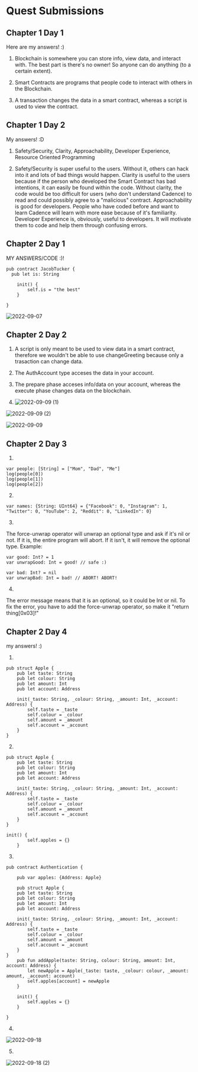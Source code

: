 # Quest Submissions

## Chapter 1 Day 1 

Here are my answers! :)

1. Blockchain is somewhere you can store info, view data, and interact with. The best part is there's no owner! So anyone can do anything (to a certain extent).

2. Smart Contracts are programs that people code to interact with others in the Blockchain. 

3. A transaction changes the data in a smart contract, whereas a script is used to view the contract.

## Chapter 1 Day 2 

My answers! :D

1. Safety/Security, Clarity, Approachability, Developer Experience, Resource Oriented Programming

2. Safety/Security is super useful to the users. Without it, others can hack into it and lots of bad things would happen.
   Clarity is useful to the users because if the person who developed the Smart Contract has bad intentions, it can easily be found within the code. Without clarity, the    code would be too difficult for users (who don't understand Cadence) to read and could possibly agree to a "malicious" contract.
   Approachability is good for developers. People who have coded before and want to learn Cadence will learn with more ease because of it's familiarity.
   Developer Experience is, obviously, useful to developers. It will motivate them to code and help them through confusing errors. 

## Chapter 2 Day 1

MY ANSWERS/CODE :)!

```cadence
pub contract JacobTucker {
  pub let is: String

    init() {
        self.is = "the best"
    }

}
```
![2022-09-07](https://user-images.githubusercontent.com/70292894/188973876-a96dcce8-b4e2-43b1-99fb-d47489bcaa5c.png)

## Chapter 2 Day 2

1. A script is only meant to be used to view data in a smart contract, therefore we wouldn't be able to use changeGreeting because only a trasaction can change data.

2. The AuthAccount type acceses the data in your account.

3. The prepare phase acceses info/data on your account, whereas the execute phase changes data on the blockchain. 

4. ![2022-09-09 (1)](https://user-images.githubusercontent.com/70292894/189458909-be5e1fe3-63ed-4dc5-9a62-70ea4495cb2b.png)

![2022-09-09 (2)](https://user-images.githubusercontent.com/70292894/189458923-0f50e02e-3a13-478f-803f-e1faf83c9463.png)

![2022-09-09](https://user-images.githubusercontent.com/70292894/189458940-2e05abb8-99a8-4b5b-a081-648d7f96dc1f.png)

## Chapter 2 Day 3
1. 
```cadence
var people: [String] = ["Mom", "Dad", "Me"]
log(people[0]) 
log(people[1]) 
log(people[2])
```

2.
```cadence
var names: {String: UInt64} = {"Facebook": 0, "Instagram": 1, "Twitter": 0, "YouTube": 2, "Reddit": 0, "LinkedIn": 0}
```
3.
The force-unwrap operator will unwrap an optional type and ask if it's nil or not. If it is, the entire program will abort. If it isn't, it will remove the optional type. Example:

```cadence
var good: Int? = 1
var unwrapGood: Int = good! // safe :)

var bad: Int? = nil
var unwrapBad: Int = bad! // ABORT! ABORT!
```
4.
The error message means that it is an optional, so it could be Int or nil. To fix the error, you have to add the force-unwrap operator, so make it "return thing[0x03]!"

## Chapter 2 Day 4 
my answers! :)

1.
```cadence
pub struct Apple {
    pub let taste: String
    pub let colour: String
    pub let amount: Int 
    pub let account: Address

    init(_taste: String, _colour: String, _amount: Int, _account: Address) {
        self.taste = _taste
        self.colour = _colour
        self.amount = _amount
        self.account = _account
    }
}
```

2.
```cadence
pub struct Apple {
    pub let taste: String
    pub let colour: String
    pub let amount: Int 
    pub let account: Address

    init(_taste: String, _colour: String, _amount: Int, _account: Address) {
        self.taste = _taste
        self.colour = _colour
        self.amount = _amount
        self.account = _account
    }
}

init() {
        self.apples = {}
    }
```
3.
```cadence
pub contract Authentication {

    pub var apples: {Address: Apple}
    
    pub struct Apple {
    pub let taste: String
    pub let colour: String
    pub let amount: Int 
    pub let account: Address

    init(_taste: String, _colour: String, _amount: Int, _account: Address) {
        self.taste = _taste
        self.colour = _colour
        self.amount = _amount
        self.account = _account
    }
}
    pub fun addApple(taste: String, colour: String, amount: Int, account: Address) {
        let newApple = Apple(_taste: taste, _colour: colour, _amount: amount, _account: account)
        self.apples[account] = newApple
    }

    init() {
        self.apples = {}
    }

}
```

4.
![2022-09-18](https://user-images.githubusercontent.com/70292894/190924884-319a6bf4-2074-442a-842a-a75926c55634.png)

5.
![2022-09-18 (2)](https://user-images.githubusercontent.com/70292894/190939177-49ee84c4-3937-46e1-b4c8-4c1d1db33a0f.png)
